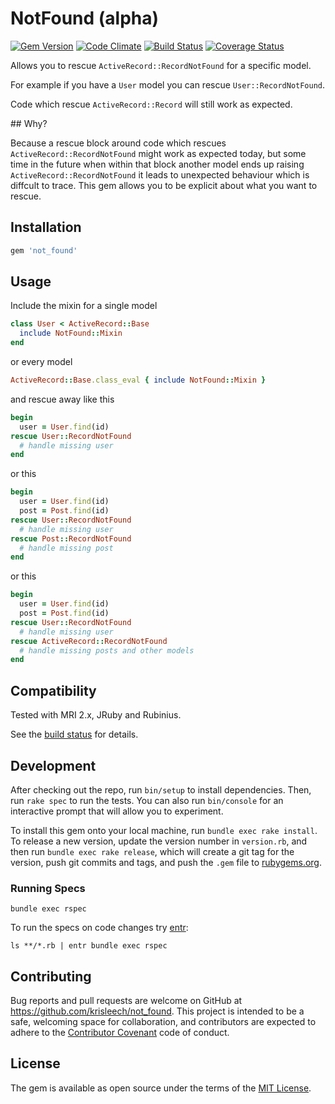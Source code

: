 # NotFound (alpha)

[![Gem Version](https://badge.fury.io/rb/not_found.png)](http://badge.fury.io/rb/not_found)
[![Code Climate](https://codeclimate.com/github/krisleech/not_found.png)](https://codeclimate.com/github/krisleech/not_found)
[![Build Status](https://travis-ci.org/krisleech/not_found.png?branch=master)](https://travis-ci.org/krisleech/not_found)
[![Coverage Status](https://coveralls.io/repos/krisleech/not_found/badge.png?branch=master)](https://coveralls.io/r/krisleech/not_found?branch=master)

Allows you to rescue `ActiveRecord::RecordNotFound` for a specific model.

For example if you have a `User` model you can rescue `User::RecordNotFound`.

Code which rescue `ActiveRecord::Record` will still work as expected.

## Why?

Because a rescue block around code which rescues `ActiveRecord::RecordNotFound`
might work as expected today, but some time in the future when within that
block another model ends up raising `ActiveRecord::RecordNotFound` it leads to
unexpected behaviour which is diffcult to trace. This gem allows you to be
explicit about what you want to rescue.

## Installation

```ruby
gem 'not_found'
```

## Usage

Include the mixin for a single model

```ruby
class User < ActiveRecord::Base
  include NotFound::Mixin
end
```

or every model

```ruby
ActiveRecord::Base.class_eval { include NotFound::Mixin }
```

and rescue away like this

```ruby
begin
  user = User.find(id)
rescue User::RecordNotFound
  # handle missing user
end
```

or this

```ruby
begin
  user = User.find(id)
  post = Post.find(id)
rescue User::RecordNotFound
  # handle missing user
rescue Post::RecordNotFound
  # handle missing post
end
```

or this

```ruby
begin
  user = User.find(id)
  post = Post.find(id)
rescue User::RecordNotFound
  # handle missing user
rescue ActiveRecord::RecordNotFound
  # handle missing posts and other models
end
```

## Compatibility

Tested with MRI 2.x, JRuby and Rubinius.

See the [build status](https://travis-ci.org/krisleech/not_found) for details.

## Development

After checking out the repo, run `bin/setup` to install dependencies. Then, run `rake spec` to run the tests.
You can also run `bin/console` for an interactive prompt that will allow you to experiment.

To install this gem onto your local machine, run `bundle exec rake install`.
To release a new version, update the version number in `version.rb`, and then run `bundle exec rake release`, which will create a git tag for the version, push git commits and tags, and push the `.gem` file to [rubygems.org](https://rubygems.org).

### Running Specs

```
bundle exec rspec
```

To run the specs on code changes try [entr](http://entrproject.org/):

```
ls **/*.rb | entr bundle exec rspec
```

## Contributing

Bug reports and pull requests are welcome on GitHub at https://github.com/krisleech/not_found. 
This project is intended to be a safe, welcoming space for collaboration, and contributors are expected to adhere to the [Contributor Covenant](contributor-covenant.org) code of conduct.

## License

The gem is available as open source under the terms of the [MIT License](http://opensource.org/licenses/MIT).

